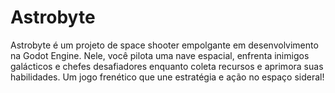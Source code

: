# Astrobyte
Astrobyte é um projeto de space shooter empolgante em desenvolvimento na Godot Engine. Nele, você pilota uma nave espacial, enfrenta inimigos galácticos e chefes desafiadores enquanto coleta recursos e aprimora suas habilidades. Um jogo frenético que une estratégia e ação no espaço sideral!

